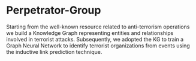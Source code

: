 # Perpetrator-Group
Starting from the well-known resource related to anti-terrorism operations we build a Knowledge Graph representing entities and relationships involved in terrorist attacks. Subsequently, we adopted the KG to train a Graph Neural Network to identify terrorist organizations from events using the inductive link prediction technique.
